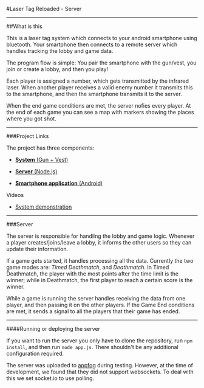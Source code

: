 #Laser Tag Reloaded - Server

---

##What is this

This is a laser tag system which connects to your android smartphone using bluetooth. Your smartphone then connects to a remote server which handles tracking the lobby and game data. 

The program flow is simple: You pair the smartphone with the gun/vest, you join or create a lobby, and then you play! 

Each player is assigned a number, which gets transmitted by the infrared laser. When another player receives a valid enemy number it transmits this to the smartphone, and then the smartphone transmits it to the server.

When the end game conditions are met, the server nofies every player. At the end of each game you can see a map with markers showing the places where you got shot. 

---

###Project Links

The project has three components: 

* [__System__ (Gun + Vest)](https://github.com/cesarandreu/laser_tag_reloaded)

* [__Server__ (Node.js) ](https://github.com/cesarandreu/laser_tag_nodejs)

* [ __Smartphone application__ (Android)](https://github.com/cesarandreu/laser_tag_android)

Videos

* [System demonstration](http://www.youtube.com/watch?v=hs2FppfotFk)

---

###Server

The server is responsible for handling the lobby and game logic. Whenever a player creates/joins/leave a lobby, it informs the other users so they can update their information. 

If a game gets started, it handles processing all the data. Currently the two game modes are: _Timed Deathmatch_, and _Deathmatch_. In Timed Deathmatch, the player with the most points after the time limit is the winner; while in Deathmatch, the first player to reach a certain score is the winner. 

While a game is running the server handles receiving the data from one player, and then passing it on the other players. If the Game End conditions are met, it sends a signal to all the players that their game has ended. 

---

####Running or deploying the server

If you want to run the server you only have to clone the repository, run `npm install`, and then run `node app.js`. There shouldn't be any additional configuration required. 

The server was uploaded to [appfog](https://www.appfog.com/) during testing. However, at the time of development, we found that they did not support websockets. To deal with this we set socket.io to use polling. 